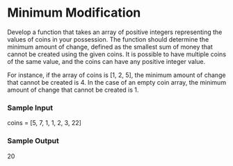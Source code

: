 # Minimum Modification

Develop a function that takes an array of positive integers representing the values of coins in your possession. The function should determine the minimum amount of change, defined as the smallest sum of money that cannot be created using the given coins. It is possible to have multiple coins of the same value, and the coins can have any positive integer value.

For instance, if the array of coins is [1, 2, 5], the minimum amount of change that cannot be created is 4. In the case of an empty coin array, the minimum amount of change that cannot be created is 1.

### Sample Input

coins = [5, 7, 1, 1, 2, 3, 22]

### Sample Output

20
